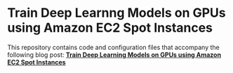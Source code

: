 # Train Deep Learnng Models on GPUs using Amazon EC2 Spot Instances

This repository contains code and configuration files that accompany the following blog post: **[Train Deep Learning Models on GPUs using Amazon EC2 Spot Instances](https://aws.amazon.com/blogs/machine-learning/train-deep-learning-models-on-gpus-using-ec2-spot-instances/)**


